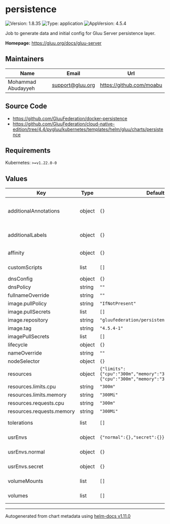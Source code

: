 # persistence

![Version: 1.8.35](https://img.shields.io/badge/Version-1.8.35-informational?style=flat-square) ![Type: application](https://img.shields.io/badge/Type-application-informational?style=flat-square) ![AppVersion: 4.5.4](https://img.shields.io/badge/AppVersion-4.5.4-informational?style=flat-square)

Job to generate data and initial config for Gluu Server persistence layer.

**Homepage:** <https://gluu.org/docs/gluu-server>

## Maintainers

| Name | Email | Url |
| ---- | ------ | --- |
| Mohammad Abudayyeh | <support@gluu.org> | <https://github.com/moabu> |

## Source Code

* <https://github.com/GluuFederation/docker-persistence>
* <https://github.com/GluuFederation/cloud-native-edition/tree/4.4/pygluu/kubernetes/templates/helm/gluu/charts/persistence>

## Requirements

Kubernetes: `>=v1.22.0-0`

## Values

| Key | Type | Default | Description |
|-----|------|---------|-------------|
| additionalAnnotations | object | `{}` | Additional annotations that will be added across all resources  in the format of {cert-manager.io/issuer: "letsencrypt-prod"}. key app is taken |
| additionalLabels | object | `{}` | Additional labels that will be added across all resources definitions in the format of {mylabel: "myapp"} |
| affinity | object | `{}` | https://kubernetes.io/docs/concepts/scheduling-eviction/assign-pod-node/ |
| customScripts | list | `[]` | Add custom scripts that have been mounted to run before the entrypoint. |
| dnsConfig | object | `{}` | Add custom dns config |
| dnsPolicy | string | `""` | Add custom dns policy |
| fullnameOverride | string | `""` |  |
| image.pullPolicy | string | `"IfNotPresent"` | Image pullPolicy to use for deploying. |
| image.pullSecrets | list | `[]` | Image Pull Secrets |
| image.repository | string | `"gluufederation/persistence"` | Image  to use for deploying. |
| image.tag | string | `"4.5.4-1"` | Image  tag to use for deploying. |
| imagePullSecrets | list | `[]` |  |
| lifecycle | object | `{}` |  |
| nameOverride | string | `""` |  |
| nodeSelector | object | `{}` |  |
| resources | object | `{"limits":{"cpu":"300m","memory":"300Mi"},"requests":{"cpu":"300m","memory":"300Mi"}}` | Resource specs. |
| resources.limits.cpu | string | `"300m"` | CPU limit |
| resources.limits.memory | string | `"300Mi"` | Memory limit. |
| resources.requests.cpu | string | `"300m"` | CPU request. |
| resources.requests.memory | string | `"300Mi"` | Memory request. |
| tolerations | list | `[]` | https://kubernetes.io/docs/concepts/scheduling-eviction/taint-and-toleration/ |
| usrEnvs | object | `{"normal":{},"secret":{}}` | Add custom normal and secret envs to the service |
| usrEnvs.normal | object | `{}` | Add custom normal envs to the service variable1: value1 |
| usrEnvs.secret | object | `{}` | Add custom secret envs to the service variable1: value1 |
| volumeMounts | list | `[]` | Configure any additional volumesMounts that need to be attached to the containers |
| volumes | list | `[]` | Configure any additional volumes that need to be attached to the pod |

----------------------------------------------
Autogenerated from chart metadata using [helm-docs v1.11.0](https://github.com/norwoodj/helm-docs/releases/v1.11.0)
